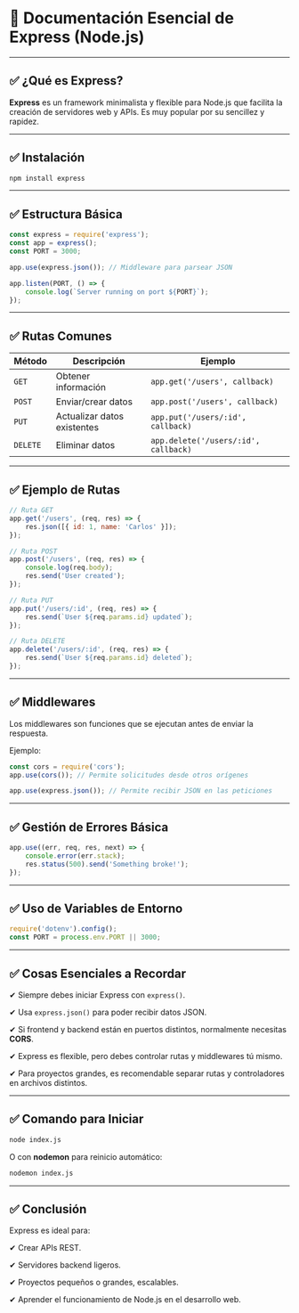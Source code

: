 
# 📄 **Documentación Esencial de Express (Node.js)**

---

## ✅ **¿Qué es Express?**

**Express** es un framework minimalista y flexible para Node.js que facilita la creación de servidores web y APIs. Es muy popular por su sencillez y rapidez.

---

## ✅ **Instalación**

```bash
npm install express
```

---

## ✅ **Estructura Básica**

```js
const express = require('express');
const app = express();
const PORT = 3000;

app.use(express.json()); // Middleware para parsear JSON

app.listen(PORT, () => {
    console.log(`Server running on port ${PORT}`);
});
```

---

## ✅ **Rutas Comunes**

| Método   | Descripción                 | Ejemplo                              |
| -------- | --------------------------- | ------------------------------------ |
| `GET`    | Obtener información         | `app.get('/users', callback)`        |
| `POST`   | Enviar/crear datos          | `app.post('/users', callback)`       |
| `PUT`    | Actualizar datos existentes | `app.put('/users/:id', callback)`    |
| `DELETE` | Eliminar datos              | `app.delete('/users/:id', callback)` |

---

## ✅ **Ejemplo de Rutas**

```js
// Ruta GET
app.get('/users', (req, res) => {
    res.json([{ id: 1, name: 'Carlos' }]);
});

// Ruta POST
app.post('/users', (req, res) => {
    console.log(req.body);
    res.send('User created');
});

// Ruta PUT
app.put('/users/:id', (req, res) => {
    res.send(`User ${req.params.id} updated`);
});

// Ruta DELETE
app.delete('/users/:id', (req, res) => {
    res.send(`User ${req.params.id} deleted`);
});
```

---

## ✅ **Middlewares**

Los middlewares son funciones que se ejecutan antes de enviar la respuesta.

Ejemplo:

```js
const cors = require('cors');
app.use(cors()); // Permite solicitudes desde otros orígenes

app.use(express.json()); // Permite recibir JSON en las peticiones
```

---

## ✅ **Gestión de Errores Básica**

```js
app.use((err, req, res, next) => {
    console.error(err.stack);
    res.status(500).send('Something broke!');
});
```

---

## ✅ **Uso de Variables de Entorno**

```js
require('dotenv').config();
const PORT = process.env.PORT || 3000;
```

---

## ✅ **Cosas Esenciales a Recordar**

✔ Siempre debes iniciar Express con `express()`.

✔ Usa `express.json()` para poder recibir datos JSON.

✔ Si frontend y backend están en puertos distintos, normalmente necesitas **CORS**.

✔ Express es flexible, pero debes controlar rutas y middlewares tú mismo.

✔ Para proyectos grandes, es recomendable separar rutas y controladores en archivos distintos.

---

## ✅ **Comando para Iniciar**

```bash
node index.js
```

O con **nodemon** para reinicio automático:

```bash
nodemon index.js
```

---

## ✅ **Conclusión**

Express es ideal para:

✔ Crear APIs REST.

✔ Servidores backend ligeros.

✔ Proyectos pequeños o grandes, escalables.

✔ Aprender el funcionamiento de Node.js en el desarrollo web.
